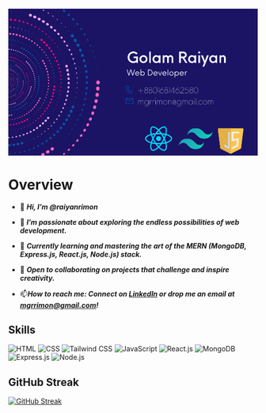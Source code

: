 ![RaiyanRimon cover photo!](/cover_photo.png "RaiyanRimon cover photo")

# Overview

- 👋 **_Hi, I’m @raiyanrimon_**

- 👀 **_I’m passionate about exploring the endless possibilities of web development._**
- 🌱 **_Currently learning and mastering the art of the MERN (MongoDB, Express.js, React.js, Node.js) stack._**
- 💞️ **_Open to collaborating on projects that challenge and inspire creativity._**
- 📫**_How to reach me: Connect on [LinkedIn](https://www.linkedin.com/in/raiyanrimon) or drop me an email at mgrrimon@gmail.com!_**

## Skills

![HTML](https://img.shields.io/badge/-HTML-E34F26?style=flat-square&logo=html5&logoColor=white)
![CSS](https://img.shields.io/badge/-CSS-1572B6?style=flat-square&logo=css3&logoColor=white)
![Tailwind CSS](https://img.shields.io/badge/-Tailwind_CSS-38B2AC?style=flat-square&logo=tailwind-css&logoColor=white)
![JavaScript](https://img.shields.io/badge/-JavaScript-F7DF1E?style=flat-square&logo=javascript&logoColor=black)
![React.js](https://img.shields.io/badge/-React.js-61DAFB?style=flat-square&logo=react&logoColor=white)
![MongoDB](https://img.shields.io/badge/-MongoDB-47A248?style=flat-square&logo=mongodb&logoColor=white)
![Express.js](https://img.shields.io/badge/-Express.js-000000?style=flat-square&logo=express&logoColor=white)
![Node.js](https://img.shields.io/badge/-Node.js-339933?style=flat-square&logo=node.js&logoColor=white)

## GitHub Streak

[![GitHub Streak](https://github-readme-streak-stats.herokuapp.com?user=raiyanrimon&theme=shades-of-purple&hide_border=true)](https://git.io/streak-stats)
